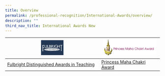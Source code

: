 ```yaml
---
title: Overview
permalink: /professional-recognition/International-Awards/overview/
description: ""
third_nav_title: International Awards New
---
```


| <a href="https://staging.d2dfevnwgxersp.amplifyapp.com/professional-recognition/International-Awards/DA-in-teaching-program/"><img style="width:25%" src="/images/prore23.png"></a> | <a href="https://staging.d2dfevnwgxersp.amplifyapp.com/professional-recognition/International-Awards/PMCA/"><img style="width:95%" src="/images/prore24.png"></a> |
|---|---|
| [Fulbright Distinguished Awards in Teaching](https://staging.d2dfevnwgxersp.amplifyapp.com/professional-recognition/International-Awards/DA-in-teaching-program/) | [Princess Maha Chakri Award](https://staging.d2dfevnwgxersp.amplifyapp.com/professional-recognition/International-Awards/PMCA/) |

